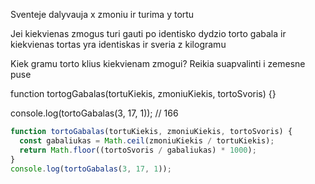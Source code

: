 Sventeje dalyvauja x zmoniu ir turima y tortu

Jei kiekvienas zmogus turi gauti po identisko dydzio torto gabala ir kiekvienas tortas yra identiskas ir sveria z kilogramu

Kiek gramu torto klius kiekvienam zmogui? Reikia suapvalinti i zemesne puse

function tortogGabalas(tortuKiekis, zmoniuKiekis, tortoSvoris) {}

console.log(tortoGabalas(3, 17, 1)); // 166

```js
function tortoGabalas(tortuKiekis, zmoniuKiekis, tortoSvoris) {
  const gabaliukas = Math.ceil(zmoniuKiekis / tortuKiekis);
  return Math.floor((tortoSvoris / gabaliukas) * 1000);
}
console.log(tortoGabalas(3, 17, 1));
```
